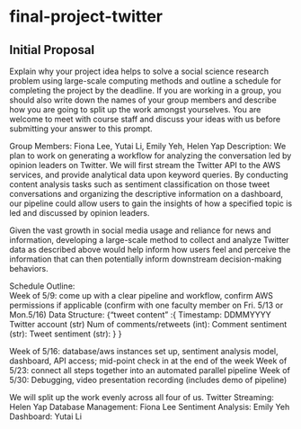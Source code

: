 # final-project-twitter
## Initial Proposal
Explain why your project idea helps to solve a social science research problem using large-scale computing methods and outline a schedule for completing the project by the deadline. If you are working in a group, you should also write down the names of your group members and describe how you are going to split up the work amongst yourselves. You are welcome to meet with course staff and discuss your ideas with us before submitting your answer to this prompt. 

Group Members: Fiona Lee, Yutai Li, Emily Yeh, Helen Yap
Description:
We plan to work on generating a workflow for analyzing the conversation led by opinion leaders on Twitter. We will first stream the Twitter API to the AWS services, and provide analytical data upon keyword queries. By conducting content analysis tasks such as sentiment classification on those tweet conversations and organizing the descriptive information on a dashboard, our pipeline could allow users to gain the insights of how a specified topic is led and discussed by opinion leaders. 

Given the vast growth in social media usage and reliance for news and information, developing a large-scale method to collect and analyze Twitter data as described above would help inform how users feel and perceive the information that can then potentially inform downstream decision-making behaviors.  			

Schedule Outline:			
Week of 5/9: come up with a clear pipeline and workflow, confirm AWS permissions if applicable  (confirm with one faculty member on Fri. 5/13 or Mon.5/16)
Data Structure:
{“tweet content” :{
	Timestamp: DDMMYYYY
	Twitter account (str)
	Num of comments/retweets (int):
	Comment sentiment (str):
	Tweet sentiment (str): 
}
}


Week of 5/16: database/aws instances set up, sentiment analysis model, dashboard, API access; mid-point check in at the end of the week
Week of 5/23: connect all steps together into an automated parallel pipeline
Week of 5/30: Debugging, video presentation recording (includes demo of pipeline)

We will split up the work evenly across all four of us. 
Twitter Streaming: Helen Yap
Database Management: Fiona Lee
Sentiment Analysis: Emily Yeh
Dashboard: Yutai Li

